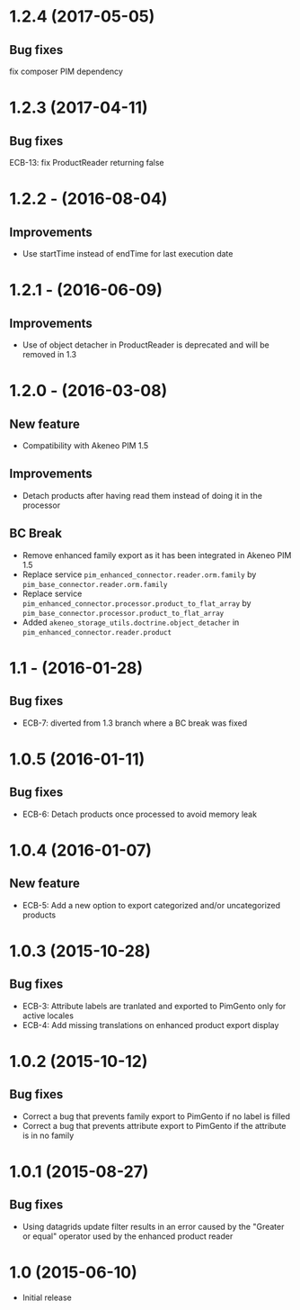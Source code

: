 # 1.2.4 (2017-05-05)
## Bug fixes
fix composer PIM dependency

# 1.2.3 (2017-04-11)
## Bug fixes
ECB-13: fix ProductReader returning false

# 1.2.2 - (2016-08-04)
## Improvements
- Use startTime instead of endTime for last execution date

# 1.2.1 - (2016-06-09)
## Improvements
- Use of object detacher in ProductReader is deprecated and will be removed in 1.3

# 1.2.0 - (2016-03-08)
## New feature
- Compatibility with Akeneo PIM 1.5

## Improvements
- Detach products after having read them instead of doing it in the processor

## BC Break
- Remove enhanced family export as it has been integrated in Akeneo PIM 1.5
- Replace service `pim_enhanced_connector.reader.orm.family` by `pim_base_connector.reader.orm.family`
- Replace service `pim_enhanced_connector.processor.product_to_flat_array` by `pim_base_connector.processor.product_to_flat_array`
- Added `akeneo_storage_utils.doctrine.object_detacher` in `pim_enhanced_connector.reader.product`

# 1.1 - (2016-01-28)
## Bug fixes
- ECB-7: diverted from 1.3 branch where a BC break was fixed

# 1.0.5 (2016-01-11)
## Bug fixes
- ECB-6: Detach products once processed to avoid memory leak

# 1.0.4 (2016-01-07)
## New feature
- ECB-5: Add a new option to export categorized and/or uncategorized products

# 1.0.3 (2015-10-28)
## Bug fixes
- ECB-3: Attribute labels are tranlated and exported to PimGento only for active locales
- ECB-4: Add missing translations on enhanced product export display

# 1.0.2 (2015-10-12)
## Bug fixes
- Correct a bug that prevents family export to PimGento if no label is filled
- Correct a bug that prevents attribute export to PimGento if the attribute is in no family

# 1.0.1 (2015-08-27)
## Bug fixes
- Using datagrids update filter results in an error caused by the "Greater or equal" operator used by the enhanced product reader

# 1.0 (2015-06-10)
- Initial release
